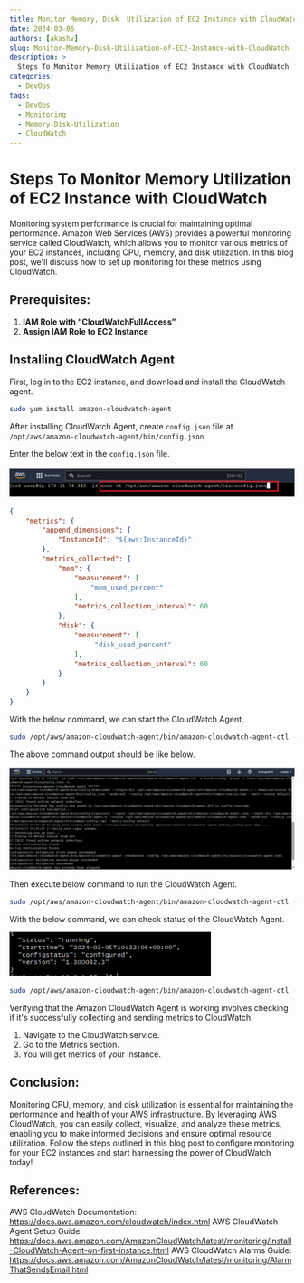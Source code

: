 ```yaml
---
title: Monitor Memory, Disk  Utilization of EC2 Instance with CloudWatch
date: 2024-03-06
authors: [akashv]
slug: Monitor-Memory-Disk-Utilization-of-EC2-Instance-with-CloudWatch
description: >
  Steps To Monitor Memory Utilization of EC2 Instance with CloudWatch
categories:
  - DevOps
tags:
  - DevOps
  - Monitoring
  - Memory-Disk-Utilization
  - CloudWatch
---
```


# Steps To Monitor Memory Utilization of EC2 Instance with CloudWatch

Monitoring system performance is crucial for maintaining optimal performance. Amazon Web Services (AWS) provides a powerful monitoring service called CloudWatch, which allows you to monitor various metrics of your EC2 instances, including CPU, memory, and disk utilization. In this blog post, we'll discuss how to set up monitoring for these metrics using CloudWatch.

<!-- more -->

## Prerequisites:

1. **IAM Role with “CloudWatchFullAccess”**
2. **Assign IAM Role to EC2 Instance**

## Installing CloudWatch Agent

First, log in to the EC2 instance, and download and install the CloudWatch agent.

```bash
sudo yum install amazon-cloudwatch-agent
```

After installing CloudWatch Agent, create `config.json` file at `/opt/aws/amazon-cloudwatch-agent/bin/config.json`

Enter the below text in the `config.json` file.

![Material Metrics  cloudwatch-Config][Material Metrics  cloudwatch-Config]

```json
{
	"metrics": {
		"append_dimensions": {
			"InstanceId": "${aws:InstanceId}"
		},
		"metrics_collected": {
			"mem": {
				"measurement": [
					"mem_used_percent"
				],
				"metrics_collection_interval": 60
			},
            "disk": {
				"measurement": [
                     "disk_used_percent"
				],
				"metrics_collection_interval": 60
			}
		}
	}
}
```

With the below command, we can start the CloudWatch Agent.

```bash
sudo /opt/aws/amazon-cloudwatch-agent/bin/amazon-cloudwatch-agent-ctl -a fetch-config -m ec2 -c file:/opt/aws/amazon-cloudwatch-agent/bin/config.json -s
```

The above command output should be like below.

![Material Metrics  cloudwatch-stoped][Material Metrics  cloudwatch-stoped]

Then execute below command to run the CloudWatch Agent.

```bash
sudo /opt/aws/amazon-cloudwatch-agent/bin/amazon-cloudwatch-agent-ctl -a start
```

With the below command, we can check status of the CloudWatch Agent.

![Material Metrics  CWA-Status][Material Metrics  CWA-Status]

```bash
sudo /opt/aws/amazon-cloudwatch-agent/bin/amazon-cloudwatch-agent-ctl -m ec2 -a status
```

Verifying that the Amazon CloudWatch Agent is working involves checking if it's successfully collecting and sending metrics to CloudWatch.

1. Navigate to the CloudWatch service.
2. Go to the Metrics section.
3. You will get metrics of your instance.


## Conclusion:
Monitoring CPU, memory, and disk utilization is essential for maintaining the performance and health of your AWS infrastructure. By leveraging AWS CloudWatch, you can easily collect, visualize, and analyze these metrics, enabling you to make informed decisions and ensure optimal resource utilization. Follow the steps outlined in this blog post to configure monitoring for your EC2 instances and start harnessing the power of CloudWatch today!

## References:
AWS CloudWatch Documentation: https://docs.aws.amazon.com/cloudwatch/index.html
AWS CloudWatch Agent Setup Guide: https://docs.aws.amazon.com/AmazonCloudWatch/latest/monitoring/install-CloudWatch-Agent-on-first-instance.html
AWS CloudWatch Alarms Guide: https://docs.aws.amazon.com/AmazonCloudWatch/latest/monitoring/AlarmThatSendsEmail.html



[Material Metrics  cloudwatch-Config]: cloudWatch-Agent/cloudwatch-Config.png
[Material Metrics  cloudwatch-stoped]: cloudWatch-Agent/cloudwatch-stoped.png
[Material Metrics  CWA-Status]: cloudWatch-Agent/CWA-Status.png